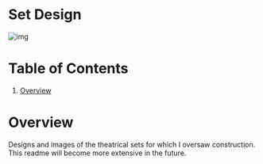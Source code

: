 

<a id="org3e150af"></a>

# Set Design

![img](camelot.jpg)


# Table of Contents

1.  [Overview](#orgb860cdc)


<a id="orgb860cdc"></a>

# Overview

Designs and images of the theatrical sets for which I oversaw
construction. This readme will become more extensive in the future.

